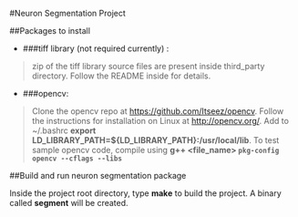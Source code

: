 #Neuron Segmentation Project

##Packages to install

+ ###tiff library (not required currently) : 
>zip of the tiff library source files are present inside third\_party 
directory. Follow the README inside for details.

+ ###opencv: 
>Clone the opencv repo at https://github.com/Itseez/opencv. Follow the 
instructions for installation on Linux at http://opencv.org/. Add to 
~/.bashrc **export LD\_LIBRARY\_PATH=${LD\_LIBRARY\_PATH}:/usr/local/lib**. 
To test sample opencv code, compile using 
**g++ <file\_name> `pkg-config opencv --cflags --libs`**


##Build and run neuron segmentation package

Inside the project root directory, type **make** to build the project.
A binary called **segment** will be created.
